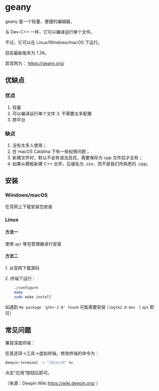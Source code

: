 # geany

geany 是一个轻量、便捷的编辑器，

与 Dev-C++ 一样，它可以编译运行单个文件。

不过，它可以在 Linux/Windows/macOS 下运行。

目前最新版本为 1.36。

其官网为： <https://geany.org/> 

## 优缺点

### 优点

1. 轻量
2. 可以编译运行单个文件
3\. 不需要太多配置
4. 跨平台

### 缺点

1. 没有太多人使用；
2. 在 macOS Catalina 下有一些权限问题；
3. 新建文件时，默认不会有语法高亮，需要保存为 cpp 文件后才会有；
4. 如果从模板新建 C++ 文件，后缀名为 .cxx，而不是我们所熟悉的 .cpp。

## 安装

### Windows/macOS

在官网上下载安装包安装

### Linux

#### 方法一

使用 `apt` 等包管理器进行安装

#### 方法二

1\. 从官网下载源码

2\. 终端下运行：

```bash
    ./configure
    make
    sudo make install
```

如遇到 `No package 'gtk+-2.0' found` 可能需要安装 `libgtk2.0-dev` （ `apt` 即可）

## 常见问题

兼容深度终端：

在首选项→工具→虚拟终端，修改终端的命令为：

```bash
deepin-terminal -x "/bin/sh" %c
```

点击“应用”按钮后即可。

（来源：Deepin Wiki <https://wiki.deepin.org/> ）
